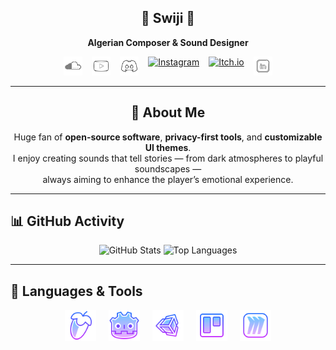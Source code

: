 <h2 align="center">🎵 Swiji 🎵</h2>
<p align="center"><strong>Algerian Composer & Sound Designer</strong></p>

<p align="center" style="display: flex; justify-content: center; gap: 15px; flex-wrap: wrap;">
  <a href="https://soundcloud.com/swiji" target="_blank" rel="noopener noreferrer">
    <img src="Assets/Icons/SoundCloud.svg" alt="SoundCloud" width="30" height="30" />
  </a>
  <a href="https://www.youtube.com/channel/UCDOSq5gs5fI-pNK2-dBVMXQ" target="_blank" rel="noopener noreferrer">
    <img src="Assets/Icons/YouTube.svg" alt="YouTube" width="30" height="30" />
  </a>
  <a href="https://discord.com/users/swijii" target="_blank" rel="noopener noreferrer">
    <img src="Assets/Icons/Discord.svg" alt="Discord" width="30" height="30" />
  </a>
  <a href="https://instagram.com/swiji.music" target="_blank" rel="noopener noreferrer">
    <img src="Assets/Icons/Instagram.svg" alt="Instagram" width="30" height="30" />
  </a>
  <a href="https://p1games.itch.io/bear-with-us" target="_blank" rel="noopener noreferrer">
    <img src="Assets/Icons/Itch.io.svg" alt="Itch.io" width="30" height="30" />
  </a>
  <a href="https://www.linkedin.com/in/swiji" target="_blank" rel="noopener noreferrer">
    <img src="Assets/Icons/LinkedIn.svg" alt="LinkedIn" width="30" height="30" />
  </a>
</p>

---

<h2 align="center">📖 About Me</h2>

<p align="center">
  Huge fan of <strong>open-source software</strong>, <strong>privacy-first tools</strong>, and <strong>customizable UI themes</strong>.<br />
  I enjoy creating sounds that tell stories — from dark atmospheres to playful soundscapes —<br />
  always aiming to enhance the player’s emotional experience.
</p>

---

## 📊 GitHub Activity

<p align="center">
  <img src="https://github-readme-stats.vercel.app/api?username=swiji&show_icons=true&theme=radical" alt="GitHub Stats" width="48%" />
  <img src="https://github-readme-stats.vercel.app/api/top-langs/?username=swiji&layout=compact&theme=radical" alt="Top Languages" width="48%" />
</p>

---

## 🧠 Languages & Tools

<p align="center" style="display: flex; justify-content: center; gap: 20px; flex-wrap: wrap;">
  <a href="https://www.image-line.com/fl-studio/" target="_blank" rel="noopener noreferrer">
    <img src="Assets/Icons/FL Studio.svg" alt="FL Studio" width="50" />
  </a>
  <a href="https://godotengine.org/" target="_blank" rel="noopener noreferrer">
    <img src="Assets/Icons/Godot.svg" alt="Godot Engine" width="50" />
  </a>
  <a href="https://unity.com/" target="_blank" rel="noopener noreferrer">
    <img src="Assets/Icons/Unity.svg" alt="Unity" width="50" />
  </a>
  <a href="https://trello.com/" target="_blank" rel="noopener noreferrer">
    <img src="Assets/Icons/Trello.svg" alt="Trello" width="50" />
  </a>
  <a href="https://miro.com/" target="_blank" rel="noopener noreferrer">
    <img src="Assets/Icons/Miro.svg" alt="Miro" width="50" />
  </a>
</p>
